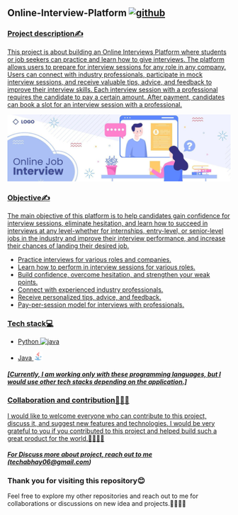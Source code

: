 ## Online-Interview-Platform <a href="https://www.github.com" target="_blank" rel="noreferrer"> <img src="https://www.svgrepo.com/show/490969/computer.svg" alt="github" width="30" height="30"/>

### Project description✍️
This project is about building an Online Interviews Platform where students or job seekers can practice and learn how to give interviews. The platform allows users to prepare for interview sessions for any role in any company.
Users can connect with industry professionals, participate in mock interview sessions, and receive valuable tips, advice, and feedback to improve their interview skills. Each interview session with a professional requires the candidate to pay a certain amount. After payment, candidates can book a slot for an interview session with a professional.

![Interview image](https://github.com/abhaymishra24/Online-Interview-Platform/blob/main/Interview.image.jpg)

### Objective✍️
The main objective of this platform is to help candidates gain confidence for interview sessions, eliminate hesitation, and learn how to succeed in interviews at any level-whether for internships, entry-level, or senior-level jobs in the industry and improve their interview performance, and increase their chances of landing their desired job.

- Practice interviews for various roles and companies.
- Learn how to perform in interview sessions for various roles.
- Build confidence, overcome hesitation, and strengthen your weak points.
- Connect with experienced industry professionals.
- Receive personalized tips, advice, and feedback.
- Pay-per-session model for interviews with professionals.

### Tech stack💻
- Python <a href="https://www.python.com" target="_blank" rel="noreferrer"> <img src="https://s3.dualstack.us-east-2.amazonaws.com/pythondotorg-assets/media/files/python-logo-only.svg" alt="java" width="20" height="20"/>

- Java <a href="https://www.java.com" target="_blank" rel="noreferrer"> <img src="https://raw.githubusercontent.com/devicons/devicon/master/icons/java/java-original.svg" alt="java" width="20" height="20"/>

##### [Currently, I am working only with these programming languages, but I would use other tech stacks depending on the application.]

### Collaboration and contribution🤝🧑‍💻

I would like to welcome everyone who can contribute to this project, discuss it, and suggest new features and technologies. I would be very grateful to you if you contributed to this project and helped build such a great product for the world.🤝🧑‍💻🚀

##### For Discuss more about project, reach out to me (techabhay06@gmail.com)

### Thank you for visiting this repository😊
Feel free to explore my other repositories and reach out to me for collaborations or discussions on new idea and projects.🤝🧑‍💻🚀
